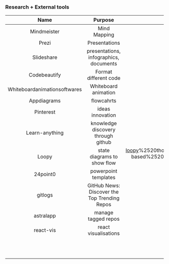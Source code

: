 ### Research + External tools
| Name	|  Purpose 	| Link  |  
|:-:  |:-:  |:-:  |
| Mindmeister | Mind Mapping | [mindmeister](https://www.mindmeister.com/#all) |
| Prezi | Presentations | [prezi](https://prezi.com/dashboard/next/#/videos) |
| Slideshare | presentations, infographics, documents | [Slideshare](https://www.slideshare.net/explore) |
| Codebeautify | Format different code | [codebeautify](https://codebeautify.org/) |
| Whiteboardanimationsoftwares | Whiteboard animation | [whiteboardanimationsoftwares](https://whiteboardanimationsoftwares.com/) |
| Appdiagrams | flowcahrts | [](https://app.diagrams.net/) |
| Pinterest  | ideas innovation | [pinterest](https://www.pinterest.com.au/ralucastavros/boards/) |
| Learn-anything | knowledge discovery through github  | [learn-anything](https://learn-anything.xyz/) |
| Loopy  | state diagrams to show flow  | [loopy](https://ncase.me/loopy/v1/?data=[[[3,831,413,0.16,%22Ad%2520money%22,3],[5,510,391,0.5,%22TRUST%22,2],[6,345,291,0.16,%22Thoughtful%2520Journo%22,5],[7,660,277,0.16,%22Clickbait%2520Journo%22,1],[8,652,494,0.5,%22Social%2520reach%22,1],[9,362,491,0.5,%22Social%2520reach%22,5],[10,203,414,0.16,%22Ad%2520money%22,3],[11,505,228,0,%22%255Bclick%2520to%2520start%255D%22,3]],[[7,5,-11,-1,0],[6,5,16,1,0],[7,8,16,1,0],[8,3,-53,1,0],[7,8,48,1,0],[6,9,-14,1,0],[9,10,49,1,0],[11,7,17,1,0],[11,6,-16,1,0],[8,9,8,-1,0],[9,8,-48,-1,0],[10,6,55,1,0],[3,7,-73,1,0],[7,8,81,1,0]],[[503,593,%22attention%2520economy%250Ais%2520zero-sum%22],[505,88,%22Both%2520thoughtful%2520%2526%2520clickbait%2520journalism%2520is%2520supported%2520by%2520a%2520positive%2520feedback%2520loop%250Aof%2520ad%2520money.%2520But%2520there%27s%2520two%2520differences%253A%25201)%2520thoughtful%2520journo%2520increases%2520trust%252C%250Aclickbait%2520hurts%2520it.%25202)%2520clickbait%2520gets%2520more%2520social%2520reach...%2520and%2520this%2520effect%2520compounds.%250A%250Aresult%253A%2520ad-based%2520journalism%2520WILL%2520skew%2520towards%2520clickbait%252C%2520and%2520WILL%2520destroy%2520trust.%250ATHE%2520MEDIUM%2520(of%2520advertising)%2520IS%2520THE%2520MESSAGE.%250A%250A%25E2%2586%2593%22],[844,549,%22clickbait%2520funds%250Aitself%2520more%22],[190,546,%22thoughtful%2520news%250Afunds%2520itself%2520a%2520bit%22]],13%5D) |
| 24point0  | powerpoint templates | [](https://www.24point0.com/ppt-shop/raci-matrix-powerpoint-template) |
| gitlogs | GitHub News: Discover the Top Trending Repos | [gitlogs](https://www.gitlogs.com/) |
| astralapp | manage tagged repos | [astralapp](https://app.astralapp.com/) |
|react-vis  | react visualisations | [react-vis](http://uber.github.io/react-vis/#/examples/showcases/misc) |
|  |  | []() |
|  |  | []() |
|  |  | []() |
|  |  | []() |
|  |  | []() |
|  |  | []() |
|  |  | []() |
|  |  | []() |
|  |  | []() |
|  |  | []() |
|  |  | []() |
